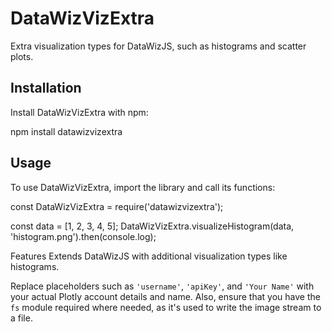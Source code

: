 # DataWizVizExtra

Extra visualization types for DataWizJS, such as histograms and scatter plots.

## Installation

Install DataWizVizExtra with npm:

npm install datawizvizextra

## Usage

To use DataWizVizExtra, import the library and call its functions:

const DataWizVizExtra = require('datawizvizextra');

const data = [1, 2, 3, 4, 5];
DataWizVizExtra.visualizeHistogram(data, 'histogram.png').then(console.log);

Features
Extends DataWizJS with additional visualization types like histograms.

Replace placeholders such as `'username'`, `'apiKey'`, and `'Your Name'` with your actual Plotly account details and name. Also, ensure that you have the `fs` module required where needed, as it's used to write the image stream to a file.
